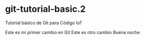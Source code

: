 # git-tutorial-basic.2
Tutorial básico de Git para Código IoT

Este es mi primer cambio en Git
Este es otro cambio
Buena noche
